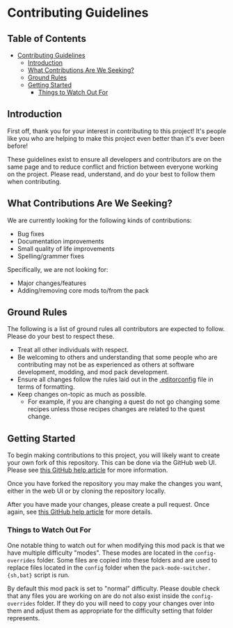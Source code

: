 # Contributing Guidelines #

<!-- omit in toc -->
## Table of Contents ##
* [Contributing Guidelines](#contributing-guidelines)
  * [Introduction](#introduction)
  * [What Contributions Are We Seeking?](#what-contributions-are-we-seeking)
  * [Ground Rules](#ground-rules)
  * [Getting Started](#getting-started)
    * [Things to Watch Out For](#things-to-watch-out-for)

## Introduction ##

First off, thank you for your interest in contributing to this project! It's
people like you who are helping to make this project even better than it's ever
been before!

These guidelines exist to ensure all developers and contributors are on the same
page and to reduce conflict and friction between everyone working on the
project. Please read, understand, and do your best to follow them when
contributing.

## What Contributions Are We Seeking? ##

We are currently looking for the following kinds of contributions:

* Bug fixes
* Documentation improvements
* Small quality of life improvements
* Spelling/grammer fixes

Specifically, we are not looking for:

* Major changes/features
* Adding/removing core mods to/from the pack

## Ground Rules ##

The following is a list of ground rules all contributors are expected to follow.
Please do your best to respect these.

* Treat all other individuals with respect.
* Be welcoming to others and understanding that some people who are contributing
  may not be as experienced as others at software development, modding, and mod
  pack development.
* Ensure all changes follow the rules laid out in the
  [.editorconfig](.editorconfig) file in terms of formatting.
* Keep changes on-topic as much as possible.
  * For example, if you are changing a quest do not go changing some recipes
    unless those recipes changes are related to the quest change.

## Getting Started ##

To begin making contributions to this project, you will likely want to create
your own fork of this repository. This can be done via the GitHub web UI. Please
see [this GitHub help article](https://docs.github.com/en/pull-requests/collaborating-with-pull-requests/working-with-forks/fork-a-repo)
for more information.

Once you have forked the repository you may make the changes you want, either in
the web UI or by cloning the repository locally.

After you have made your changes, please create a pull request. Once again, see
[this GitHub help article](https://docs.github.com/en/pull-requests/collaborating-with-pull-requests/proposing-changes-to-your-work-with-pull-requests/creating-a-pull-request) for
more details.

### Things to Watch Out For ###

One notable thing to watch out for when modifying this mod pack is that we have
multiple difficulty "modes". These modes are located in the `config-overrides`
folder. Some files are copied into these folders and are used to replace files
located in the `config` folder when the `pack-mode-switcher.{sh,bat}` script is
run.

By default this mod pack is set to "normal" difficulty. Please double check that
any files you are working on are do not also exist inside the `config-overrides`
folder. If they do you will need to copy your changes over into them and adjust
them as appropriate for the difficulty setting that folder represents.
